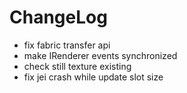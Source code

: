 # ChangeLog

* fix fabric transfer api
* make IRenderer events synchronized
* check still texture existing
* fix jei crash while update slot size
